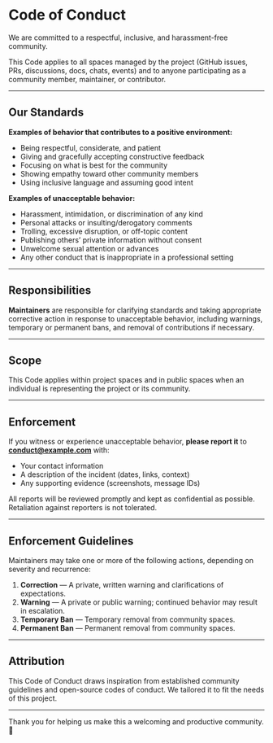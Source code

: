# Code of Conduct

We are committed to a respectful, inclusive, and harassment-free community.

This Code applies to all spaces managed by the project (GitHub issues, PRs, discussions, docs, chats, events) and to anyone participating as a community member, maintainer, or contributor.

---

## Our Standards

**Examples of behavior that contributes to a positive environment:**

- Being respectful, considerate, and patient
- Giving and gracefully accepting constructive feedback
- Focusing on what is best for the community
- Showing empathy toward other community members
- Using inclusive language and assuming good intent

**Examples of unacceptable behavior:**

- Harassment, intimidation, or discrimination of any kind
- Personal attacks or insulting/derogatory comments
- Trolling, excessive disruption, or off-topic content
- Publishing others’ private information without consent
- Unwelcome sexual attention or advances
- Any other conduct that is inappropriate in a professional setting

---

## Responsibilities

**Maintainers** are responsible for clarifying standards and taking appropriate corrective action in response to unacceptable behavior, including warnings, temporary or permanent bans, and removal of contributions if necessary.

---

## Scope

This Code applies within project spaces and in public spaces when an individual is representing the project or its community.

---

## Enforcement

If you witness or experience unacceptable behavior, **please report it** to **conduct@example.com** with:

- Your contact information
- A description of the incident (dates, links, context)
- Any supporting evidence (screenshots, message IDs)

All reports will be reviewed promptly and kept as confidential as possible. Retaliation against reporters is not tolerated.

---

## Enforcement Guidelines

Maintainers may take one or more of the following actions, depending on severity and recurrence:

1. **Correction** — A private, written warning and clarifications of expectations.
2. **Warning** — A private or public warning; continued behavior may result in escalation.
3. **Temporary Ban** — Temporary removal from community spaces.
4. **Permanent Ban** — Permanent removal from community spaces.

---

## Attribution

This Code of Conduct draws inspiration from established community guidelines and open-source codes of conduct. We tailored it to fit the needs of this project.

---

Thank you for helping us make this a welcoming and productive community. 💙
